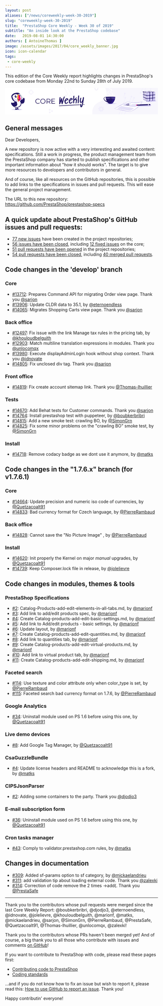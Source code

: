 ```yaml
---
layout: post
aliases: ["/news/coreweekly-week-30-2019"]
slug: "coreweekly-week-30-2019"
title:  "PrestaShop Core Weekly - Week 30 of 2019"
subtitle: "An inside look at the PrestaShop codebase"
date:   2019-08-01 14:30:00
authors: [ AntoineThomas ]
image: /assets/images/2017/04/core_weekly_banner.jpg
icon: icon-calendar
tags:
 - core-weekly
---
```


This edition of the Core Weekly report highlights changes in PrestaShop's core codebase from Monday 22nd to Sunday 28th of July 2019.

![Core Weekly banner](/assets/images/2018/12/banner-core-weekly.jpg)


## General messages

Dear Developers,

A new repository is now active with a very interesting and awaited content: specifications. Still a work in progress, the product management team from the PrestaShop company has started to publish specifications and other important information about "how it should works". The target is to give more resources to developers and contributors in general.

And of course, like all resources on the GitHub repositories, this is possible to add links to the specifications in issues and pull requests. This will ease the general project management.

The URL to this new repository:  
https://github.com/PrestaShop/prestashop-specs


## A quick update about PrestaShop's GitHub issues and pull requests:

- [77 new issues](https://github.com/search?q=org%3APrestaShop+is%3Apublic++-repo%3Aprestashop%2Fprestashop.github.io++is%3Aissue+created%3A2019-07-22..2019-07-28) have been created in the project repositories;
- [56 issues have been closed](https://github.com/search?q=org%3APrestaShop+is%3Apublic++-repo%3Aprestashop%2Fprestashop.github.io++is%3Aissue+closed%3A2019-07-22..2019-07-28), including [12 fixed issues](https://github.com/search?q=org%3APrestaShop+is%3Apublic++-repo%3Aprestashop%2Fprestashop.github.io++is%3Aissue+label%3Afixed+closed%3A2019-07-22..2019-07-28) on the core;
- [51 pull requests have been opened](https://github.com/search?q=org%3APrestaShop+is%3Apublic++-repo%3Aprestashop%2Fprestashop.github.io++is%3Apr+created%3A2019-07-22..2019-07-28) in the project repositories;
- [54 pull requests have been closed](https://github.com/search?q=org%3APrestaShop+is%3Apublic++-repo%3Aprestashop%2Fprestashop.github.io++is%3Apr+closed%3A2019-07-22..2019-07-28), including [40 merged pull requests](https://github.com/search?q=org%3APrestaShop+is%3Apublic++-repo%3Aprestashop%2Fprestashop.github.io++is%3Apr+merged%3A2019-07-22..2019-07-28).



## Code changes in the 'develop' branch

### Core

* [#13712](https://github.com/PrestaShop/PrestaShop/pull/13712): Prepares Command API for migrating Order view page. Thank you [@sarjon](https://github.com/sarjon)
* [#13906](https://github.com/PrestaShop/PrestaShop/pull/13906): Update CLDR data to 35.1, by [@eternoendless](https://github.com/eternoendless)
* [#14065](https://github.com/PrestaShop/PrestaShop/pull/14065): Migrates Shopping Carts view page. Thank you [@sarjon](https://github.com/sarjon)


### Back office

* [#12497](https://github.com/PrestaShop/PrestaShop/pull/12497): Fix issue with the link Manage tax rules in the pricing tab, by [@khouloudbelguith](https://github.com/khouloudbelguith)
* [#12903](https://github.com/PrestaShop/PrestaShop/pull/12903): Match multiline translation expressions in modules. Thank you [@unlocomqx](https://github.com/unlocomqx)
* [#13980](https://github.com/PrestaShop/PrestaShop/pull/13980): Execute displayAdminLogin hook without shop context. Thank you [@idnovate](https://github.com/idnovate)
* [#14805](https://github.com/PrestaShop/PrestaShop/pull/14805): Fix unclosed div tag. Thank you [@sarjon](https://github.com/sarjon)


### Front office

* [#14819](https://github.com/PrestaShop/PrestaShop/pull/14819): Fix create account sitemap link. Thank you [@Thomas-lhuillier](https://github.com/Thomas-lhuillier)


### Tests

* [#14670](https://github.com/PrestaShop/PrestaShop/pull/14670): Add Behat tests for Customer commands. Thank you [@sarjon](https://github.com/sarjon)
* [#14764](https://github.com/PrestaShop/PrestaShop/pull/14764): Install prestashop test with puppeteer, by [@boubkerbribri](https://github.com/boubkerbribri)
* [#14815](https://github.com/PrestaShop/PrestaShop/pull/14815): Add a new smoke test: crawling BO, by [@SimonGrn](https://github.com/SimonGrn)
* [#14825](https://github.com/PrestaShop/PrestaShop/pull/14825): Fix some minor problems on the "crawling BO" smoke test, by [@SimonGrn](https://github.com/SimonGrn)


### Install

* [#14718](https://github.com/PrestaShop/PrestaShop/pull/14718): Remove codacy badge as we dont use it anymore, by [@matks](https://github.com/matks)


## Code changes in the "1.7.6.x" branch (for v1.7.6.1)

### Core

* [#14664](https://github.com/PrestaShop/PrestaShop/pull/14664): Update precision and numeric iso code of currencies, by [@Quetzacoalt91](https://github.com/Quetzacoalt91)
* [#14833](https://github.com/PrestaShop/PrestaShop/pull/14833): Bad currency format for Czech language, by [@PierreRambaud](https://github.com/PierreRambaud)


### Back office

* [#14828](https://github.com/PrestaShop/PrestaShop/pull/14828): Cannot save the "No Picture Image" , by [@PierreRambaud](https://github.com/PierreRambaud)


### Install

* [#14620](https://github.com/PrestaShop/PrestaShop/pull/14620): Init properly the Kernel on major *manual* upgrades, by [@Quetzacoalt91](https://github.com/Quetzacoalt91)
* [#14739](https://github.com/PrestaShop/PrestaShop/pull/14739): Keep Composer.lock file in release, by [@jolelievre](https://github.com/jolelievre)


## Code changes in modules, themes & tools

### PrestaShop Specifications

* [#2](https://github.com/PrestaShop/prestashop-specs/pull/2): Catalog-Products-add-edit-elements-in-all-tabs.md, by [@marionf](https://github.com/marionf)
* [#3](https://github.com/PrestaShop/prestashop-specs/pull/3): Add link to add/edit products spec, by [@marionf](https://github.com/marionf)
* [#4](https://github.com/PrestaShop/prestashop-specs/pull/4): Create Catalog-products-add-edit-basic-settings.md, by [@marionf](https://github.com/marionf)
* [#5](https://github.com/PrestaShop/prestashop-specs/pull/5): Add link to Add/edit products - basic settings, by [@marionf](https://github.com/marionf)
* [#6](https://github.com/PrestaShop/prestashop-specs/pull/6): Update layout, by [@marionf](https://github.com/marionf)
* [#7](https://github.com/PrestaShop/prestashop-specs/pull/7): Create Catalog-products-add-edit-quantities.md, by [@marionf](https://github.com/marionf)
* [#8](https://github.com/PrestaShop/prestashop-specs/pull/8): Add link to quantities tab, by [@marionf](https://github.com/marionf)
* [#9](https://github.com/PrestaShop/prestashop-specs/pull/9): Create Catalog-products-add-edit-virtual-products.md, by [@marionf](https://github.com/marionf)
* [#10](https://github.com/PrestaShop/prestashop-specs/pull/10): Add link to virtual product tab, by [@marionf](https://github.com/marionf)
* [#11](https://github.com/PrestaShop/prestashop-specs/pull/11): Create Catalog-products-add-edit-shipping.md, by [@marionf](https://github.com/marionf)


### Faceted search

* [#114](https://github.com/PrestaShop/ps_facetedsearch/pull/114): Use texture and color attribute only when color_type is set, by [@PierreRambaud](https://github.com/PierreRambaud)
* [#115](https://github.com/PrestaShop/ps_facetedsearch/pull/115): Faceted search bad currency format on 1.7.6, by [@PierreRambaud](https://github.com/PierreRambaud)


### Google Analytics

* [#34](https://github.com/PrestaShop/ps_googleanalytics/pull/34): Uninstall module used on PS 1.6 before using this one, by [@Quetzacoalt91](https://github.com/Quetzacoalt91)


### Live demo devices

* [#8](https://github.com/PrestaShop/live-demo-devices/pull/8): Add Google Tag Manager, by [@Quetzacoalt91](https://github.com/Quetzacoalt91)



### CsaGuzzleBundle

* [#4](https://github.com/PrestaShop/CsaGuzzleBundle/pull/4): Update license headers and README to acknowledge this is a fork, by [@matks](https://github.com/matks)


### CIPSJsonParser

* [#2](https://github.com/PrestaShop/QANightlyResults/pull/2): Adding some containers to the party. Thank you [@djodjo3](https://github.com/djodjo3)


### E-mail subscription form

* [#36](https://github.com/PrestaShop/ps_emailsubscription/pull/36): Uninstall module used on PS 1.6 before using this one, by [@Quetzacoalt91](https://github.com/Quetzacoalt91)


### Cron tasks manager

* [#43](https://github.com/PrestaShop/cronjobs/pull/43): Comply to validator.prestashop.com rules, by [@matks](https://github.com/matks)


## Changes in documentation

* [#309](https://github.com/PrestaShop/docs/pull/309): Added sf-params option to sf category, by [@mickaelandrieu](https://github.com/mickaelandrieu)
* [#311](https://github.com/PrestaShop/docs/pull/311): add validation tip about loading external code. Thank you [@zalexki](https://github.com/zalexki)
* [#314](https://github.com/PrestaShop/docs/pull/314): Correction of code remove the 2 times ->add(. Thank you [@PrestaSafe](https://github.com/PrestaSafe)


<hr />

Thank you to the contributors whose pull requests were merged since the last Core Weekly Report: @boubkerbribri, @djodjo3, @eternoendless, @idnovate, @jolelievre, @khouloudbelguith, @marionf, @matks, @mickaelandrieu, @sarjon, @SimonGrn, @PierreRambaud, @PrestaSafe, @Quetzacoalt91, @Thomas-lhuillier, @unlocomqx, @zalexki!

Thank you to the contributors whose PRs haven't been merged yet! And of course, a big thank you to all those who contribute with issues and comments [on GitHub](https://github.com/PrestaShop/PrestaShop)!

If you want to contribute to PrestaShop with code, please read these pages first:

 * [Contributing code to PrestaShop](https://devdocs.prestashop.com/1.7/contribute/contribution-guidelines/)
 * [Coding standards](https://devdocs.prestashop.com/1.7/development/coding-standards/)

...and if you do not know how to fix an issue but wish to report it, please read this: [How to use GitHub to report an issue](https://devdocs.prestashop.com/1.7/contribute/contribute-reporting-issues/). Thank you!

Happy contributin' everyone!

